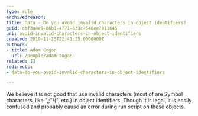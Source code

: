 ```yaml
---
type: rule
archivedreason: 
title: Data - Do you avoid invalid characters in object identifiers?
guid: cbf3a4e9-06b1-4771-833c-540ee7911645
uri: avoid-invalid-characters-in-object-identifiers
created: 2019-11-25T22:41:25.0000000Z
authors:
- title: Adam Cogan
  url: /people/adam-cogan
related: []
redirects:
- data-do-you-avoid-invalid-characters-in-object-identifiers

---
```


We believe it is not good that use invalid characters (most of are Symbol characters, like ",;"\/(", etc.) in object identifiers. Though it is legal, it is easily confused and probably cause an error during run script on these objects.

<!--endintro-->
